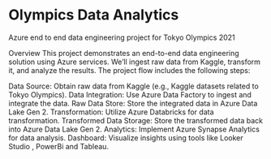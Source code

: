 # Olympics Data Analytics
 Azure end to end data engineering project for Tokyo Olympics 2021

Overview
This project demonstrates an end-to-end data engineering solution using Azure services. We’ll ingest raw data from Kaggle, transform it, and analyze the results. The project flow includes the following steps:

Data Source: Obtain raw data from Kaggle (e.g., Kaggle datasets related to Tokyo Olympics).
Data Integration: Use Azure Data Factory to ingest and integrate the data.
Raw Data Store: Store the integrated data in Azure Data Lake Gen 2.
Transformation: Utilize Azure Databricks for data transformation.
Transformed Data Storage: Store the transformed data back into Azure Data Lake Gen 2.
Analytics: Implement Azure Synapse Analytics for data analysis.
Dashboard: Visualize insights using tools like Looker Studio , PowerBi and Tableau.
